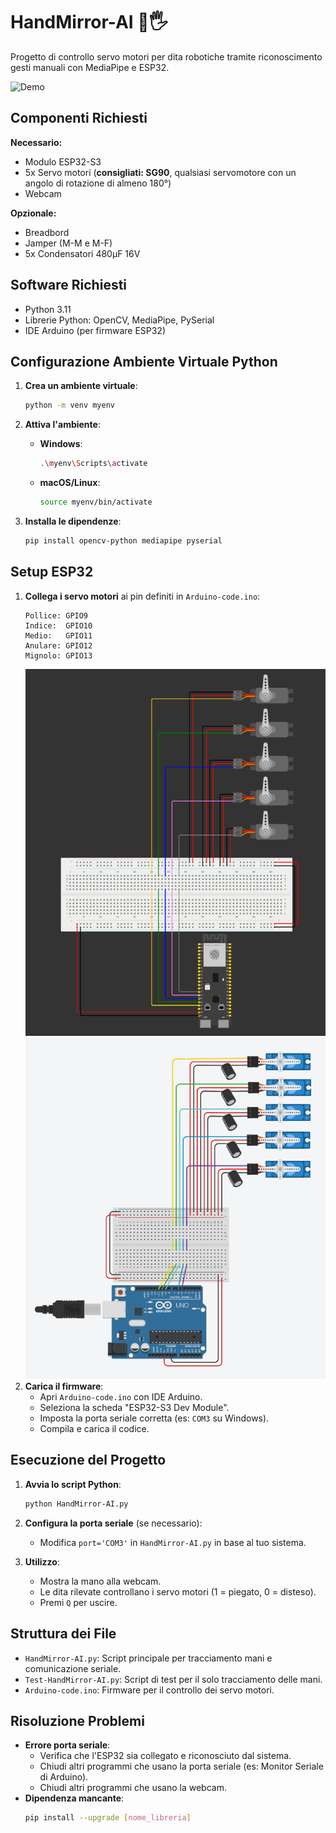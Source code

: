 # HandMirror-AI 🤖🖐️

Progetto di controllo servo motori per dita robotiche tramite riconoscimento gesti manuali con MediaPipe e ESP32.

![Demo]()

## Componenti Richiesti
**Necessario:**
- Modulo ESP32-S3
- 5x Servo motori (**consigliati: SG90**, qualsiasi servomotore con un angolo di rotazione di almeno 180°)
- Webcam

**Opzionale:**
- Breadbord
- Jamper (M-M e M-F)
- 5x Condensatori 480μF 16V

## Software Richiesti
  - Python 3.11
  - Librerie Python: OpenCV, MediaPipe, PySerial
  - IDE Arduino (per firmware ESP32)

## Configurazione Ambiente Virtuale Python
1. **Crea un ambiente virtuale**:
   ```bash
   python -m venv myenv
   ```

2. **Attiva l'ambiente**:
   - **Windows**:
     ```bash
     .\myenv\Scripts\activate
     ```
   - **macOS/Linux**:
     ```bash
     source myenv/bin/activate
     ```

3. **Installa le dipendenze**:
   ```bash
   pip install opencv-python mediapipe pyserial
   ```

## Setup ESP32
1. **Collega i servo motori** ai pin definiti in `Arduino-code.ino`:
   ```
   Pollice: GPIO9
   Indice:  GPIO10
   Medio:   GPIO11
   Anulare: GPIO12
   Mignolo: GPIO13
   ```
   ![Schema circuito su ESP32 senza condensatori](esp32.png)
   ![Schema circuito su Arduino Uno](arduino.png)
3. **Carica il firmware**:
   - Apri `Arduino-code.ino` con IDE Arduino.
   - Seleziona la scheda "ESP32-S3 Dev Module".
   - Imposta la porta seriale corretta (es: `COM3` su Windows).
   - Compila e carica il codice.

## Esecuzione del Progetto
1. **Avvia lo script Python**:
   ```bash
   python HandMirror-AI.py
   ```
2. **Configura la porta seriale** (se necessario):
   - Modifica `port='COM3'` in `HandMirror-AI.py` in base al tuo sistema.

3. **Utilizzo**:
   - Mostra la mano alla webcam.
   - Le dita rilevate controllano i servo motori (1 = piegato, 0 = disteso).
   - Premi `Q` per uscire.

## Struttura dei File
- `HandMirror-AI.py`: Script principale per tracciamento mani e comunicazione seriale.
- `Test-HandMirror-AI.py`: Script di test per il solo tracciamento delle mani.
- `Arduino-code.ino`: Firmware per il controllo dei servo motori.

## Risoluzione Problemi
- **Errore porta seriale**:
  - Verifica che l'ESP32 sia collegato e riconosciuto dal sistema.
  - Chiudi altri programmi che usano la porta seriale (es: Monitor Seriale di Arduino).
  - Chiudi altri programmi che usano la webcam.
- **Dipendenza mancante**:
  ```bash
  pip install --upgrade [nome_libreria]
  ```
  
